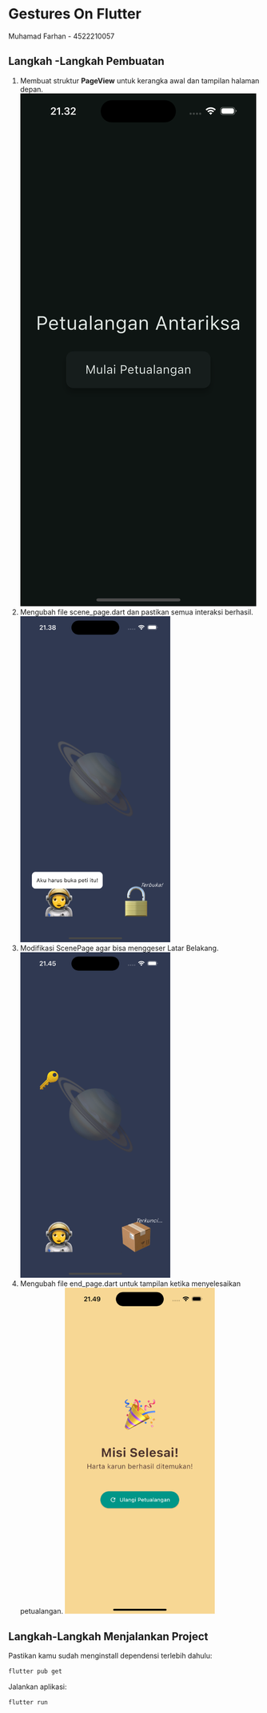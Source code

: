 # Gestures On Flutter

Muhamad Farhan - 4522210057

## Langkah -Langkah Pembuatan

1. Membuat struktur **PageView** untuk kerangka awal dan tampilan halaman depan.
   <img src="screenshots/title page.png">
2. Mengubah file scene_page.dart dan pastikan semua interaksi berhasil.
   <img src="screenshots/scene page 1.png" width="300">
3. Modifikasi ScenePage agar bisa menggeser Latar Belakang.
   <img src="screenshots/scene page 2.png" width="300">
4. Mengubah file end_page.dart untuk tampilan ketika menyelesaikan petualangan.
   <img src="screenshots/end page.png" width="300">


## Langkah-Langkah Menjalankan Project
Pastikan kamu sudah menginstall dependensi terlebih dahulu:

```bash
flutter pub get
```

Jalankan aplikasi:

```bash
flutter run
```
